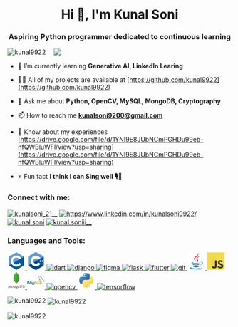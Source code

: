 <h1 align="center">Hi 👋, I'm Kunal Soni</h1>
<h3 align="center">Aspiring Python programmer dedicated to continuous learning</h3>
<img align="right" width = 400 style = "border-radius= 50%" src= "https://sircltech.com/assets/images/newgif/python.gif">

<p align="left"> <img src="https://komarev.com/ghpvc/?username=kunal9922&label=Profile%20views&color=0e75b6&style=flat" alt="kunal9922" /> </p>

- 🌱 I’m currently learning **Generative AI, LinkedIn Learing**

- 👨‍💻 All of my projects are available at [https://github.com/kunal9922](https://github.com/kunal9922)

- 💬 Ask me about **Python, OpenCV, MySQL, MongoDB, Cryptography**

- 📫 How to reach me **kunalsoni9200@gmail.com**

- 📄 Know about my experiences [https://drive.google.com/file/d/1YNI9E8JUbNCmPGHDu99eb-nfQWBluWFl/view?usp=sharing](https://drive.google.com/file/d/1YNI9E8JUbNCmPGHDu99eb-nfQWBluWFl/view?usp=sharing)

- ⚡ Fun fact **I think I can Sing well 🎙️🎵**

<h3 align="left">Connect with me:</h3>
<p align="left">
<a href="https://twitter.com/kunalsoni_21__" target="blank"><img align="center" src="https://raw.githubusercontent.com/rahuldkjain/github-profile-readme-generator/master/src/images/icons/Social/twitter.svg" alt="kunalsoni_21__" height="30" width="40" /></a>
<a href="https://linkedin.com/in/https://www.linkedin.com/in/kunalsoni9922/" target="blank"><img align="center" src="https://raw.githubusercontent.com/rahuldkjain/github-profile-readme-generator/master/src/images/icons/Social/linked-in-alt.svg" alt="https://www.linkedin.com/in/kunalsoni9922/" height="30" width="40" /></a>
<a href="https://stackoverflow.com/users/kunal soni" target="blank"><img align="center" src="https://raw.githubusercontent.com/rahuldkjain/github-profile-readme-generator/master/src/images/icons/Social/stack-overflow.svg" alt="kunal soni" height="30" width="40" /></a>
<a href="https://instagram.com/kunal.soniii__" target="blank"><img align="center" src="https://raw.githubusercontent.com/rahuldkjain/github-profile-readme-generator/master/src/images/icons/Social/instagram.svg" alt="kunal.soniii__" height="30" width="40" /></a>
</p>

<h3 align="left">Languages and Tools:</h3>
<p align="left"> <a href="https://www.cprogramming.com/" target="_blank" rel="noreferrer"> <img src="https://raw.githubusercontent.com/devicons/devicon/master/icons/c/c-original.svg" alt="c" width="40" height="40"/> </a> <a href="https://www.w3schools.com/cpp/" target="_blank" rel="noreferrer"> <img src="https://raw.githubusercontent.com/devicons/devicon/master/icons/cplusplus/cplusplus-original.svg" alt="cplusplus" width="40" height="40"/> </a> <a href="https://dart.dev" target="_blank" rel="noreferrer"> <img src="https://www.vectorlogo.zone/logos/dartlang/dartlang-icon.svg" alt="dart" width="40" height="40"/> </a> <a href="https://www.djangoproject.com/" target="_blank" rel="noreferrer"> <img src="https://cdn.worldvectorlogo.com/logos/django.svg" alt="django" width="40" height="40"/> </a> <a href="https://www.figma.com/" target="_blank" rel="noreferrer"> <img src="https://www.vectorlogo.zone/logos/figma/figma-icon.svg" alt="figma" width="40" height="40"/> </a> <a href="https://flask.palletsprojects.com/" target="_blank" rel="noreferrer"> <img src="https://www.vectorlogo.zone/logos/pocoo_flask/pocoo_flask-icon.svg" alt="flask" width="40" height="40"/> </a> <a href="https://flutter.dev" target="_blank" rel="noreferrer"> <img src="https://www.vectorlogo.zone/logos/flutterio/flutterio-icon.svg" alt="flutter" width="40" height="40"/> </a> <a href="https://git-scm.com/" target="_blank" rel="noreferrer"> <img src="https://www.vectorlogo.zone/logos/git-scm/git-scm-icon.svg" alt="git" width="40" height="40"/> </a> <a href="https://www.java.com" target="_blank" rel="noreferrer"> <img src="https://raw.githubusercontent.com/devicons/devicon/master/icons/java/java-original.svg" alt="java" width="40" height="40"/> </a> <a href="https://developer.mozilla.org/en-US/docs/Web/JavaScript" target="_blank" rel="noreferrer"> <img src="https://raw.githubusercontent.com/devicons/devicon/master/icons/javascript/javascript-original.svg" alt="javascript" width="40" height="40"/> </a> <a href="https://www.mongodb.com/" target="_blank" rel="noreferrer"> <img src="https://raw.githubusercontent.com/devicons/devicon/master/icons/mongodb/mongodb-original-wordmark.svg" alt="mongodb" width="40" height="40"/> </a> <a href="https://www.mysql.com/" target="_blank" rel="noreferrer"> <img src="https://raw.githubusercontent.com/devicons/devicon/master/icons/mysql/mysql-original-wordmark.svg" alt="mysql" width="40" height="40"/> </a> <a href="https://opencv.org/" target="_blank" rel="noreferrer"> <img src="https://www.vectorlogo.zone/logos/opencv/opencv-icon.svg" alt="opencv" width="40" height="40"/> </a> <a href="https://www.python.org" target="_blank" rel="noreferrer"> <img src="https://raw.githubusercontent.com/devicons/devicon/master/icons/python/python-original.svg" alt="python" width="40" height="40"/> </a> <a href="https://www.tensorflow.org" target="_blank" rel="noreferrer"> <img src="https://www.vectorlogo.zone/logos/tensorflow/tensorflow-icon.svg" alt="tensorflow" width="40" height="40"/> </a> </p>

<p><img align="left" src="https://github-readme-stats.vercel.app/api/top-langs?username=kunal9922&show_icons=true&locale=en&layout=compact" alt="kunal9922" /></p>

<p>&nbsp;<img align="center" src="https://github-readme-stats.vercel.app/api?username=kunal9922&show_icons=true&locale=en" alt="kunal9922" /></p>

<p><img align="center" src="https://github-readme-streak-stats.herokuapp.com/?user=kunal9922&" alt="kunal9922" /></p>
